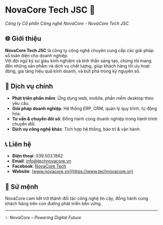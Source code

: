 # NovaCore Tech JSC 🚀  
*Công ty Cổ phần Công nghệ NovaCore - NovaCore Tech JSC*  

## 🌐 Giới thiệu  
**NovaCore Tech JSC** là công ty công nghệ chuyên cung cấp các giải pháp số toàn diện cho doanh nghiệp.  
Với đội ngũ kỹ sư giàu kinh nghiệm và tinh thần sáng tạo, chúng tôi mang đến những sản phẩm và dịch vụ chất lượng, giúp khách hàng tối ưu hoạt động, gia tăng hiệu quả kinh doanh, và bứt phá trong kỷ nguyên số.  

## 💼 Dịch vụ chính  
- **Phát triển phần mềm**: Ứng dụng web, mobile, phần mềm desktop theo yêu cầu.  
- **Giải pháp doanh nghiệp**: Hệ thống ERP, CRM, quản lý quy trình, tự động hóa.  
- **Tư vấn & chuyển đổi số**: Đồng hành cùng doanh nghiệp trong hành trình chuyển đổi.  
- **Dịch vụ công nghệ khác**: Tích hợp hệ thống, bảo trì & vận hành.  

## 📞 Liên hệ  
- **Điện thoại**: 039.503.1862
- **Email**: info@technovacore.vn  
- **Facebook**: [NovaCore Tech](https://facebook.com/novacore)  
- **Website**: [www.novacore.vn](https://www.technovacore.vn)  

## 🎯 Sứ mệnh  
NovaCore cam kết trở thành đối tác công nghệ tin cậy, đồng hành cùng khách hàng trên con đường phát triển bền vững.  

---

✨ *NovaCore – Powering Digital Future*
